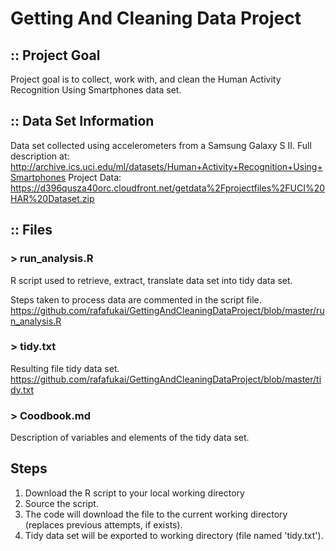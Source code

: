 # Getting And Cleaning Data Project

## :: Project Goal
  
  Project goal is to collect, work with, and clean the Human Activity Recognition Using Smartphones data set.

## :: Data Set Information
  
  Data set collected using accelerometers from a Samsung Galaxy S II.
  Full description at:
  http://archive.ics.uci.edu/ml/datasets/Human+Activity+Recognition+Using+Smartphones
  Project Data:
  https://d396qusza40orc.cloudfront.net/getdata%2Fprojectfiles%2FUCI%20HAR%20Dataset.zip 

## :: Files

### > run_analysis.R

  R script used to retrieve, extract, translate data set into tidy data set.
  
  Steps taken to process data are commented in the script file.
  https://github.com/rafafukai/GettingAndCleaningDataProject/blob/master/run_analysis.R

### > tidy.txt

  Resulting file tidy data set.
  https://github.com/rafafukai/GettingAndCleaningDataProject/blob/master/tidy.txt

### > Coodbook.md
  
  Description of variables and elements of the tidy data set.
  
## Steps
  
  1. Download the R script to your local working directory
  2. Source the script.
  3. The code will download the file to the current working directory (replaces previous attempts, if exists).
  4. Tidy data set will be exported to working directory (file named 'tidy.txt').
